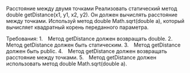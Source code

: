 Расстояние между двумя точками
Реализовать статический метод double getDistance(x1, y1, x2, y2). Он должен вычислять расстояние между точками.
Используй метод double Math.sqrt(double a), который вычисляет квадратный корень переданного параметра.


Требования:
1. Метод getDistance должен возвращать double.
2. Метод getDistance должен быть статическим.
3. Метод getDistance должен быть public.
4. Метод getDistance должен возвращать расстояние между точками.
5. Метод getDistance должен использовать метод double Math.sqrt(double a).